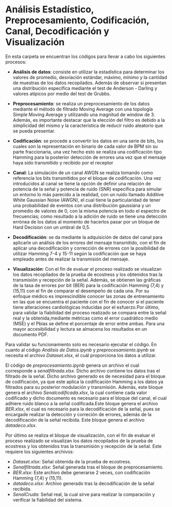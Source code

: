 # Análisis Estadístico, Preprocesamiento, Codificación, Canal, Decodificación y Visualización

En esta carpeta se encuentran los códigos para llevar a cabo los siguientes procesos:

- **Análisis de datos**: consiste en utilizar la estadística para determinar los valores de promedio, 
desviación estándar, máximo, mínimo y la cantidad de muestras de los datos recopilados. Además de 
observar si presentan una distribución específica mediante el test de Anderson - Darling y valores 
atípicos por medio del test de Grubbs.

- **Preprocesamiento**: se realiza un preprocesamiento de los datos mediante el método de filtrado Moving 
Average con una topología Simple Moving Average y utilizando una magnitud de window de 3. Además, es 
importante destacar que la elección del filtro es debido a la simplicidad del mismo y la característica 
de reducir ruido aleatorio que se pueda presentar.

- **Codificación**: se procede a convertir los datos en una serie de bits, los cuales son la representación 
en binario de cada valor de BPM sin su parte fraccionaria, una vez hecho esto se realiza una codificación 
tipo Hamming para la posterior detección de errores una vez que el mensaje haya sido transmitido y 
recibido por el receptor

- **Canal**: La simulación de un canal AWGN se realiza tomando como referencia los bits transmitidos por 
el bloque de codificación. Una vez introducidos al canal se tiene la opción de definir una relación de 
potencia de la señal y potencia de ruido (SNR) específica para simular un entorno lo más parecido a la
realidad, con un ruido llamado Additive White Gaussian Noise (AWGN), el cual tiene la particularidad de
tener una probabilidad de eventos con una distribución gaussiana y un promedio de valores de 0, con la 
misma potencia en todo el espectro de frecuencias; como resultado a la adición de ruido se tiene una 
detección errónea de los datos al momento de hacerlos pasar por un bloque de Hard Decision con un umbral
de 0,5.

- **Decodificación**: se da mediante la adquisición de datos del canal para aplicarle un análisis de los 
errores del mensaje transmitido, con el fin de aplicar una decodificación y corrección de errores con la 
posibilidad de utilizar Hamming 7-4 y 15-11 según la codificación que se haya empleado antes de realizar 
la transmisión del mensaje.

- **Visualización**: Con el fin de evaluar el proceso realizado se visualizan los datos recopilados de la 
prueba de ecostress y los obtenidos tras la transmisión y recepción de la señal. Además, se obtienen las
gráficas de la tasa de errores por bit (BER) para la codificación Hamming (7,4) y (15,11) con el fin de 
comparar el desempeño de cada una. Por su enfoque médico es imprescindible conocer las zonas de entrenamiento
en las que se encuentra el paciente con el fin de conocer si el paciente tiene alteraciones cardiológicas 
inducidas por el esfuerzo.Por último, para validar la fiabilidad del proceso realizado se compara entre la
señal real y la obtenida,mediante métricas como el error cuadrático medio (MSE) y el Pbias se define el 
porcentaje de error entre ambas. Para una mayor accesibilidad y lectura se almacena los resultados en 
un documento PDF.

Para validar su funcionamiento solo es necesario ejecutar el código. En cuanto al código *Análisis de Datos.ipynb*
y *preprocesamiento.ipynb* se necesita el archivo *Dataset.xlsx*, el cuál proporciona los datos a utilizar.

El código de *preprocesamiento.ipynb* genera un archivo el cual corresponde a *senalfiltrada.xlsx*. Dicho
archivo contiene los datos tras el filtrado de la señal. Dicho archivo generado es de necesidad para el 
bloque de codificación, ya que este aplica la codificación Hamming a los datos ya filtrados para su posterior
modulación y transmisión. Además, este bloque genera el archivo *Senalcodificada.xlsx*, la cual contiene cada 
valor codificado y dicho documento es necesario para el bloque del canal, el cual adhiere ruido blanco a la 
señal codificada.Este bloque genera el archivo *BER.xlsx*, el cual es necesario para la decodificación de
la señal, pues se encargade realizar la detección y correción de errores, además de la decodificación de la 
señal recibida. Este bloque genera el archivo *datadeco.xlsx*.

Por último se realiza el bloque de visualización, con el fin de evaluar el proceso realizado se visualizan los datos 
recopilados de la prueba de ecostress y los obtenidos tras la transmisión y recepción de la señal. Este requiere los 
siguientes archivos:

- *Dataset.xlsx*: Señal obtenida de la prueba de ecostress.
- *Senalfiltrada.xlsx*: Señal generada tras el bloque de preprocesamiento.
- *BER.xlsx*: Este archivo debe generarse 2 veces, con codificación Hamming (7,4) y (15,11).
- *datadeco.xlsx*: Archivo generado tras la decodificación de la señal recibida.
- *SenalCruda*: Señal real, la cual sirve para realizar la comparación y verificar la fiabilidad del sistema.
